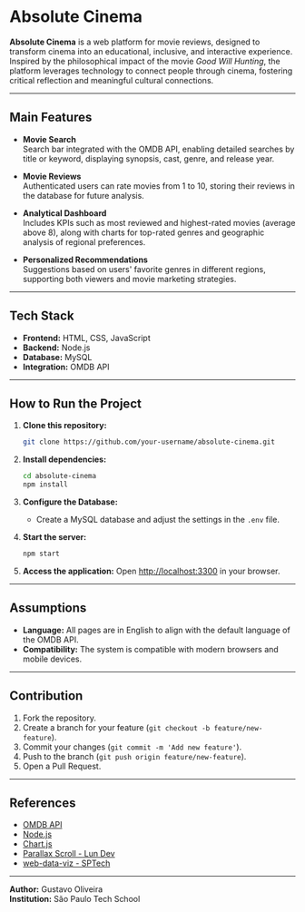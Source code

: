 # Absolute Cinema

**Absolute Cinema** is a web platform for movie reviews, designed to transform cinema into an educational, inclusive, and interactive experience. Inspired by the philosophical impact of the movie *Good Will Hunting*, the platform leverages technology to connect people through cinema, fostering critical reflection and meaningful cultural connections.

---

## Main Features

- **Movie Search**  
  Search bar integrated with the OMDB API, enabling detailed searches by title or keyword, displaying synopsis, cast, genre, and release year.

- **Movie Reviews**  
  Authenticated users can rate movies from 1 to 10, storing their reviews in the database for future analysis.

- **Analytical Dashboard**  
  Includes KPIs such as most reviewed and highest-rated movies (average above 8), along with charts for top-rated genres and geographic analysis of regional preferences.

- **Personalized Recommendations**  
  Suggestions based on users' favorite genres in different regions, supporting both viewers and movie marketing strategies.

---

## Tech Stack

- **Frontend:** HTML, CSS, JavaScript
- **Backend:** Node.js
- **Database:** MySQL
- **Integration:** OMDB API

---

## How to Run the Project

1. **Clone this repository:**
   ```bash
   git clone https://github.com/your-username/absolute-cinema.git
   ```

2. **Install dependencies:**
   ```bash
   cd absolute-cinema
   npm install
   ```

3. **Configure the Database:**
   - Create a MySQL database and adjust the settings in the `.env` file.

4. **Start the server:**
   ```bash
   npm start
   ```

5. **Access the application:**
   Open [http://localhost:3300](http://localhost:3300) in your browser.

---

## Assumptions

- **Language:** All pages are in English to align with the default language of the OMDB API.
- **Compatibility:** The system is compatible with modern browsers and mobile devices.

---

## Contribution

1. Fork the repository.  
2. Create a branch for your feature (`git checkout -b feature/new-feature`).  
3. Commit your changes (`git commit -m 'Add new feature'`).  
4. Push to the branch (`git push origin feature/new-feature`).  
5. Open a Pull Request.

---

## References

- [OMDB API](https://www.omdbapi.com/)  
- [Node.js](https://nodejs.org/)  
- [Chart.js](https://www.chartjs.org/)
- [Parallax Scroll - Lun Dev](https://github.com/HoanghoDev/parallax_scroll)
- [web-data-viz - SPTech](https://github.com/BandTec/web-data-viz)

---

**Author:** Gustavo Oliveira  
**Institution:** São Paulo Tech School